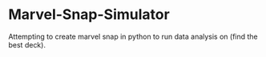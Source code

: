 # Marvel-Snap-Simulator

Attempting to create marvel snap in python to run data analysis on (find the best deck).
